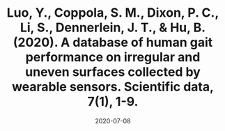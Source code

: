 ---
title: "Luo, Y., Coppola, S. M., Dixon, P. C., Li, S., Dennerlein, J. T., & Hu, B. (2020). A database of human gait performance on irregular and uneven surfaces collected by wearable sensors. Scientific data, 7(1), 1-9. "
collection: publications
permalink: /publication/2020-07-08-uneven-surfaces-database
excerpt: ''
date: 2020-07-08
venue: 'Scientific data'
paperurl: 'https://doi.org/10.1038/s41597-020-0563-y'
citation: 'Luo, Y., Coppola, S. M., Dixon, P. C., Li, S., Dennerlein, J. T., & Hu, B. (2020). A database of human gait performance on irregular and uneven surfaces collected by wearable sensors. <i> Scientific data, 7 </i> (1), 1-9.'
---